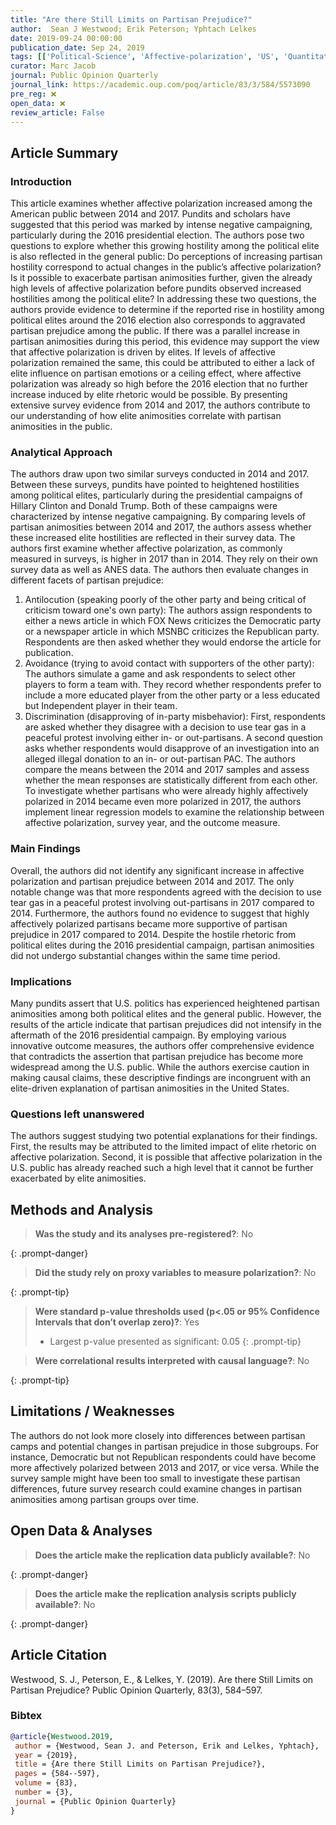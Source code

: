 ```yaml
---
title: "Are there Still Limits on Partisan Prejudice?"
author:  Sean J Westwood; Erik Peterson; Yphtach Lelkes
date: 2019-09-24 00:00:00
publication_date: Sep 24, 2019
tags: [['Political-Science', 'Affective-polarization', 'US', 'Quantitative', 'Descriptive', 'Causal']]
curator: Marc Jacob
journal: Public Opinion Quarterly
journal_link: https://academic.oup.com/poq/article/83/3/584/5573090
pre_reg: ❌
open_data: ❌
review_article: False
---
```


## Article Summary

### Introduction
This article examines whether affective polarization increased among the American public between 2014 and 2017. Pundits and scholars have suggested that this period was marked by intense negative campaigning, particularly during the 2016 presidential election. The authors pose two questions to explore whether this growing hostility among the political elite is also reflected in the general public:
Do perceptions of increasing partisan hostility correspond to actual changes in the public’s affective polarization?
Is it possible to exacerbate partisan animosities further, given the already high levels of affective polarization before pundits observed increased hostilities among the political elite?
In addressing these two questions, the authors provide evidence to determine if the reported rise in hostility among political elites around the 2016 election also corresponds to aggravated partisan prejudice among the public. If there was a parallel increase in partisan animosities during this period, this evidence may support the view that affective polarization is driven by elites. If levels of affective polarization remained the same, this could be attributed to either a lack of elite influence on partisan emotions or a ceiling effect, where affective polarization was already so high before the 2016 election that no further increase induced by elite rhetoric would be possible. By presenting extensive survey evidence from 2014 and 2017, the authors contribute to our understanding of how elite animosities correlate with partisan animosities in the public.

### Analytical Approach
The authors draw upon two similar surveys conducted in 2014 and 2017. Between these surveys, pundits have pointed to heightened hostilities among political elites, particularly during the presidential campaigns of Hillary Clinton and Donald Trump. Both of these campaigns were characterized by intense negative campaigning. By comparing levels of partisan animosities between 2014 and 2017, the authors assess whether these increased elite hostilities are reflected in their survey data.
The authors first examine whether affective polarization, as commonly measured in surveys, is higher in 2017 than in 2014. They rely on their own survey data as well as ANES data. The authors then evaluate changes in different facets of partisan prejudice:
1. Antilocution (speaking poorly of the other party and being critical of criticism toward one's own party): The authors assign respondents to either a news article in which FOX News criticizes the Democratic party or a newspaper article in which MSNBC criticizes the Republican party. Respondents are then asked whether they would endorse the article for publication.
2. Avoidance (trying to avoid contact with supporters of the other party): The authors simulate a game and ask respondents to select other players to form a team with. They record whether respondents prefer to include a more educated player from the other party or a less educated but Independent player in their team.
3. Discrimination (disapproving of in-party misbehavior): First, respondents are asked whether they disagree with a decision to use tear gas in a peaceful protest involving either in- or out-partisans. A second question asks whether respondents would disapprove of an investigation into an alleged illegal donation to an in- or out-partisan PAC.
The authors compare the means between the 2014 and 2017 samples and assess whether the mean responses are statistically different from each other. To investigate whether partisans who were already highly affectively polarized in 2014 became even more polarized in 2017, the authors implement linear regression models to examine the relationship between affective polarization, survey year, and the outcome measure.

### Main Findings
Overall, the authors did not identify any significant increase in affective polarization and partisan prejudice between 2014 and 2017. The only notable change was that more respondents agreed with the decision to use tear gas in a peaceful protest involving out-partisans in 2017 compared to 2014. Furthermore, the authors found no evidence to suggest that highly affectively polarized partisans became more supportive of partisan prejudice in 2017 compared to 2014. Despite the hostile rhetoric from political elites during the 2016 presidential campaign, partisan animosities did not undergo substantial changes within the same time period.

### Implications
Many pundits assert that U.S. politics has experienced heightened partisan animosities among both political elites and the general public. However, the results of the article indicate that partisan prejudices did not intensify in the aftermath of the 2016 presidential campaign. By employing various innovative outcome measures, the authors offer comprehensive evidence that contradicts the assertion that partisan prejudice has become more widespread among the U.S. public. While the authors exercise caution in making causal claims, these descriptive findings are incongruent with an elite-driven explanation of partisan animosities in the United States.

### Questions left unanswered
The authors suggest studying two potential explanations for their findings. First, the results may be attributed to the limited impact of elite rhetoric on affective polarization. Second, it is possible that affective polarization in the U.S. public has already reached such a high level that it cannot be further exacerbated by elite animosities.


## Methods and Analysis

> **Was the study and its analyses pre-registered?**: No
> 
{: .prompt-danger}

> **Did the study rely on proxy variables to measure polarization?**: No
> 
> 
> 
{: .prompt-tip}


> **Were standard p-value thresholds used (p<.05 or 95% Confidence Intervals that don’t overlap zero)?**: Yes
> 
> - Largest p-value presented as significant: 0.05
{: .prompt-tip}

> **Were correlational results interpreted with causal language?**: No
> 
{: .prompt-tip}

## Limitations / Weaknesses

The authors do not look more closely into differences between partisan camps and potential changes in partisan prejudice in those subgroups. For instance, Democratic but not Republican respondents could have become more affectively polarized between 2013 and 2017, or vice versa. While the survey sample might have been too small to investigate these partisan differences, future survey research could examine changes in partisan animosities among partisan groups over time.

## Open Data & Analyses

> **Does the article make the replication data publicly available?**: No
> 
{: .prompt-danger}

> **Does the article make the replication analysis scripts publicly available?**: No
> 
{: .prompt-danger}



## Article Citation

Westwood, S. J., Peterson, E., & Lelkes, Y. (2019). Are there Still Limits on Partisan Prejudice? Public Opinion Quarterly, 83(3), 584–597.

### Bibtex

```bibtex
@article{Westwood.2019,
 author = {Westwood, Sean J. and Peterson, Erik and Lelkes, Yphtach},
 year = {2019},
 title = {Are there Still Limits on Partisan Prejudice?},
 pages = {584--597},
 volume = {83},
 number = {3},
 journal = {Public Opinion Quarterly}
}

```